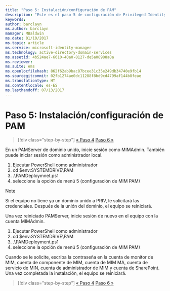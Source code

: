 ```yaml
---
title: "Paso 5: Instalación/configuración de PAM"
description: "Este es el paso 5 de configuración de Privileged Identity Manager mediante scripts. Trata los pasos de implementación en el servidor de PAM."
keywords: 
author: barclayn
ms.author: barclayn
manager: MBaldwin
ms.date: 01/10/2017
ms.topic: article
ms.service: microsoft-identity-manager
ms.technology: active-directory-domain-services
ms.assetid: 4b524ae7-6610-40a0-8127-de5a08988a8a
ms.reviewer: 
ms.suite: ems
ms.openlocfilehash: 862f62ab9bac87bcee31c35e249db34740e9fb14
ms.sourcegitcommit: 02fb1274ae0dc11288f8bd9cd4799af144b8feae
ms.translationtype: HT
ms.contentlocale: es-ES
ms.lasthandoff: 07/13/2017
---
```

# Paso 5: Instalación/configuración de PAM
<a id="step-5-installingconfiguring-pam" class="xliff"></a>

>[!div class="step-by-step"]
[« Paso 4](sp1-step4-configuring-sharepoint.md)
[Paso 6 »](sp1-step6-setup-pam-trust.md)

En un PAMServer de dominio unido, inicie sesión como MIMAdmin. También puede iniciar sesión como administrador local.
1. Ejecutar PowerShell como administrador
2. cd $env:SYSTEMDRIVE\PAM
3. .\PAMDeploymnet.ps1
4. seleccione la opción de menú 5 (configuración de MIM PAM)

>[!NOTE]
>Si el equipo no tiene ya un dominio unido a PRIV, le solicitará las credenciales. Después de la unión del dominio, el equipo se reiniciará.

Una vez reiniciado PAMServer, inicie sesión de nuevo en el equipo con la cuenta MIMAdmin.

1. Ejecutar PowerShell como administrador
2. cd $env:SYSTEMDRIVE\PAM
3. .\PAMDeployment.ps1
4. seleccione la opción de menú 5 (configuración de MIM PAM)

  Cuando se le solicite, escriba la contraseña en la cuenta de monitor de MIM, cuenta de componente de MIM, cuenta de MIM MA, cuenta de servicio de MIN, cuenta de administrador de MIM y cuenta de SharePoint.
  Una vez completada la instalación, el equipo se reiniciará.

>[!div class="step-by-step"]
[« Paso 4](sp1-step4-configuring-sharepoint.md)
[Paso 6 »](sp1-step6-setup-pam-trust.md)
